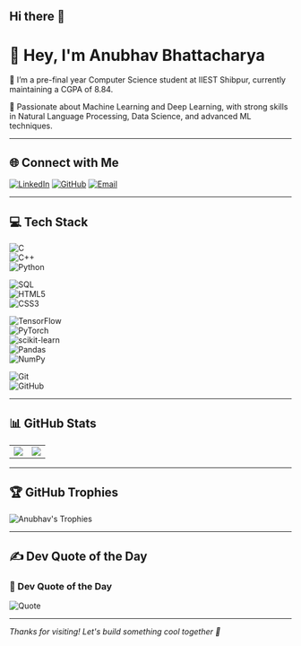 ## Hi there 👋
# 👋 Hey, I'm Anubhav Bhattacharya

🔭 I’m a pre-final year Computer Science student at IIEST Shibpur, currently maintaining a CGPA of 8.84.

👯 Passionate about Machine Learning and Deep Learning, with strong skills in Natural Language Processing, Data Science, and advanced ML techniques. 
  


---

## 🌐 Connect with Me

[![LinkedIn](https://img.shields.io/badge/LinkedIn-blue?logo=linkedin&style=for-the-badge)](https://www.linkedin.com/in/anubhav-bhattacharya-a08a39340/)
[![GitHub](https://img.shields.io/badge/GitHub-grey?logo=github&style=for-the-badge)](https://github.com/wnubhav/wnubhav)
[![Email](https://img.shields.io/badge/Email-red?logo=gmail&style=for-the-badge)](mailto:anubhav10b@gmail.com)

---

## 💻 Tech Stack  

![C](https://img.shields.io/badge/C-00599C?style=for-the-badge&logo=c&logoColor=white)  
![C++](https://img.shields.io/badge/C++-00599C?style=for-the-badge&logo=c%2B%2B&logoColor=white)  
![Python](https://img.shields.io/badge/Python-3776AB?style=for-the-badge&logo=python&logoColor=white)  

![SQL](https://img.shields.io/badge/SQL-4479A1?style=for-the-badge&logo=postgresql&logoColor=white)  
![HTML5](https://img.shields.io/badge/HTML5-E34F26?style=for-the-badge&logo=html5&logoColor=white)  
![CSS3](https://img.shields.io/badge/CSS3-1572B6?style=for-the-badge&logo=css3&logoColor=white)  

![TensorFlow](https://img.shields.io/badge/TensorFlow-FF6F00?style=for-the-badge&logo=tensorflow&logoColor=white)  
![PyTorch](https://img.shields.io/badge/PyTorch-EE4C2C?style=for-the-badge&logo=pytorch&logoColor=white)  
![scikit-learn](https://img.shields.io/badge/scikit--learn-F7931E?style=for-the-badge&logo=scikitlearn&logoColor=white)  
![Pandas](https://img.shields.io/badge/Pandas-150458?style=for-the-badge&logo=pandas&logoColor=white)  
![NumPy](https://img.shields.io/badge/NumPy-013243?style=for-the-badge&logo=numpy&logoColor=white)  

![Git](https://img.shields.io/badge/Git-F05032?style=for-the-badge&logo=git&logoColor=white)  
![GitHub](https://img.shields.io/badge/GitHub-181717?style=for-the-badge&logo=github&logoColor=white)  

---

## 📊 GitHub Stats

<table>
  <tr>
    <td>
      <img src="https://github-readme-stats.vercel.app/api?username=wnubhav&show_icons=true&theme=darkhub" />
    </td>
    <td>
      <img src="https://github-readme-stats.vercel.app/api/top-langs/?username=wnubhav&theme=darkhub&layout=compact" />
    </td>
  </tr>
</table>

---

## 🏆 GitHub Trophies
![Anubhav's Trophies](https://github-profile-trophy.vercel.app/?username=wnubhav&theme=darkhub)


---

## ✍️ Dev Quote of the Day

### 📜 Dev Quote of the Day
![Quote](https://quotes-github-readme.vercel.app/api?type=horizontal&theme=dark)

---

_Thanks for visiting! Let's build something cool together 🚀_
